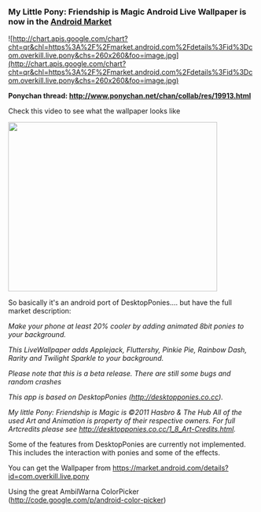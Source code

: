 ### My Little Pony: Friendship is Magic Android Live Wallpaper is now in the [Android Market](https://market.android.com/details?id=com.overkill.live.pony) ###
![http://chart.apis.google.com/chart?cht=qr&chl=https%3A%2F%2Fmarket.android.com%2Fdetails%3Fid%3Dcom.overkill.live.pony&chs=260x260&foo=image.jpg](http://chart.apis.google.com/chart?cht=qr&chl=https%3A%2F%2Fmarket.android.com%2Fdetails%3Fid%3Dcom.overkill.live.pony&chs=260x260&foo=image.jpg)

**Ponychan thread: http://www.ponychan.net/chan/collab/res/19913.html**

Check this video to see what the wallpaper looks like

<a href='http://www.youtube.com/watch?feature=player_embedded&v=hO7TE45m1PI' target='_blank'><img src='http://img.youtube.com/vi/hO7TE45m1PI/0.jpg' width='425' height=344 /></a>

So basically it's an android port of DesktopPonies.... but have the full market description:

_Make your phone at least 20% cooler by adding animated 8bit ponies to your background._

_This LiveWallpaper adds Applejack, Fluttershy, Pinkie Pie, Rainbow Dash, Rarity and Twilight Sparkle to your background._

_Please note that this is a beta release. There are still some bugs and random crashes_

_This app is based on DesktopPonies (http://desktopponies.co.cc)._

_My little Pony: Friendship is Magic is ©2011 Hasbro & The Hub
All of the used Art and Animation is property of their respective owners. For full Artcredits please see http://desktopponies.co.cc/1_8_Art-Credits.html._

Some of the features from DesktopPonies are currently not implemented. This includes the interaction with ponies and some of the effects.

You can get the Wallpaper from https://market.android.com/details?id=com.overkill.live.pony

Using the great AmbilWarna ColorPicker (http://code.google.com/p/android-color-picker)
